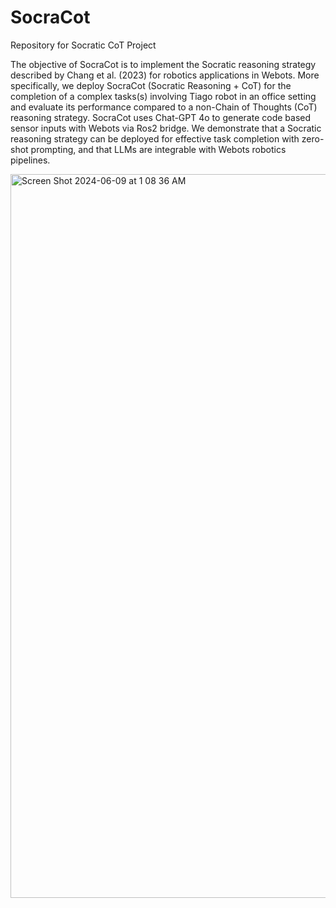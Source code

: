 # SocraCot
Repository for Socratic CoT Project

The objective of SocraCot is to implement the Socratic reasoning strategy described by Chang et al. (2023) for robotics applications in Webots. More specifically, we deploy SocraCot (Socratic Reasoning + CoT) for the completion of a complex tasks(s) involving Tiago robot in an office setting and evaluate its performance compared to a non-Chain of Thoughts (CoT) reasoning strategy. SocraCot uses Chat-GPT 4o to generate code based sensor inputs with Webots via Ros2 bridge. We demonstrate that a Socratic reasoning strategy can be deployed for effective task completion with zero-shot prompting, and that LLMs are integrable with Webots robotics pipelines. 


<img width="1158" alt="Screen Shot 2024-06-09 at 1 08 36 AM" src="https://github.com/CharlesXu1124/Socracot/assets/152748112/04224443-7c71-4c97-aa57-e13ce06aca37">
